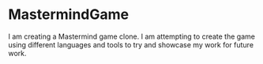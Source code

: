 # MastermindGame
I am creating a Mastermind game clone. I am attempting to create the game using different languages and tools to try and showcase my work for future work. 
